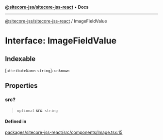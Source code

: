 [**@sitecore-jss/sitecore-jss-react**](../README.md) • **Docs**

***

[@sitecore-jss/sitecore-jss-react](../README.md) / ImageFieldValue

# Interface: ImageFieldValue

## Indexable

 \[`attributeName`: `string`\]: `unknown`

## Properties

### src?

> `optional` **src**: `string`

#### Defined in

[packages/sitecore-jss-react/src/components/Image.tsx:15](https://github.com/Sitecore/jss/blob/85fd9b813b01a71614ef7fb536485926ec8242cf/packages/sitecore-jss-react/src/components/Image.tsx#L15)
